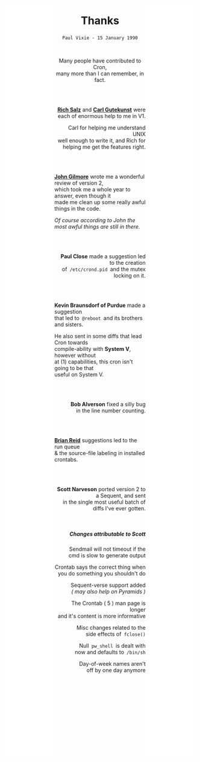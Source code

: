 
[<img height = 2000 width = 26% align = left  src = '../Resources/Space.svg' >][#]
[<img height = 2000 width = 26% align = right src = '../Resources/Space.svg' >][#]

<div align = center>

# Thanks

`Paul Vixie - 15 January 1990`

<br>

Many people have contributed to Cron,  
many more than I can remember, in fact.

<br>
<br>

</div><div align = right>

**[Rich Salz]** and **[Carl Gutekunst]** were  
each of enormous help to me in V1.

Carl for helping me understand UNIX  
well enough to write it, and Rich for  
helping me get the features right.

<br>
<br>

</div><div align = left>

**[John Gilmore]** wrote me a wonderful review of version 2,  
which took me a whole year to answer, even though it  
made me clean up some really awful things in the code.

*Of course according to John the most awful things are still in there.*

<br>
<br>

</div><div align = right>

**Paul Close** made a suggestion led to the creation  
of  `/etc/crond.pid`  and the mutex locking on it.

<br>
<br>

</div><div align = left>

**Kevin Braunsdorf of Purdue** made a suggestion  
that led to  `@reboot`  and its brothers and sisters.

He also sent in some diffs that lead Cron towards  
compile-ability with **System V**, however without  
at (1) capabilities, this cron isn't going to be that  
useful on System V.

<br>
<br>

</div><div align = right>

**Bob Alverson** fixed a silly bug  
in the line number counting.

<br>
<br>

</div><div align = left>

**[Brian Reid]** suggestions led to the run queue  
& the source-file labeling in installed crontabs.

<br>
<br>

</div><div align = right>

**Scott Narveson** ported version 2 to a Sequent, and sent  
in the single most useful batch of diffs I've ever gotten.

<br>

##### Changes attributable to Scott

Sendmail will not timeout if the  
cmd is slow to generate output

Crontab says the correct thing when  
you do something you shouldn't do

Sequent-verse support added  
*( may also help on Pyramids )*

The Crontab ( 5 ) man page is longer  
and it's content is more informative

Misc changes related to the  
side effects of  `fclose()`

Null  `pw_shell`  is dealt with  
now and defaults to  `/bin/sh`

Day-of-week names aren't  
off by one day anymore

</div>

<br>


<!----------------------------------------------------------------------------->

[#]: #

[Carl Gutekunst]: https://github.com/alameth
[John Gilmore]: https://en.wikipedia.org/wiki/John_Gilmore_(activist)
[Brian Reid]: https://en.wikipedia.org/wiki/Brian_Reid_(computer_scientist)
[Rich Salz]: https://twitter.com/RichSalz
